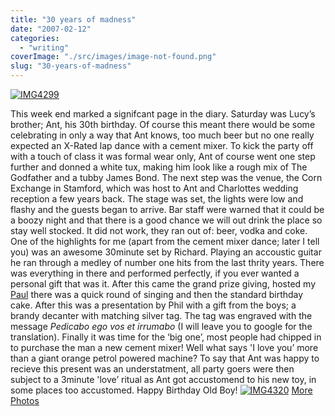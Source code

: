 ```yaml
---
title: "30 years of madness"
date: "2007-02-12"
categories: 
  - "writing"
coverImage: "./src/images/image-not-found.png"
slug: "30-years-of-madness"
---
```


[![IMG4299](/images/386992434_8f513e6f73_m.jpg)](http://www.flickr.com/photos/funkylarma/386992434/)

This week end marked a signifcant page in the diary. Saturday was Lucy’s brother; Ant, his 30th birthday. Of course this meant there would be some celebrating in only a way that Ant knows, too much beer but no one really expected an X-Rated lap dance with a cement mixer. To kick the party off with a touch of class it was formal wear only, Ant of course went one step further and donned a white tux, making him look like a rough mix of The Godfather and a tubby James Bond. The next step was the venue, the Corn Exchange in Stamford, which was host to Ant and Charlottes wedding reception a few years back. The stage was set, the lights were low and flashy and the guests began to arrive. Bar staff were warned that it could be a boozy night and that there is a good chance we will out drink the place so stay well stocked. It did not work, they ran out of: beer, vodka and coke. One of the highlights for me (apart from the cement mixer dance; later I tell you) was an awesome 30minute set by Richard. Playing an accoustic guitar he ran through a medley of number one hits from the last thrity years. There was everything in there and performed perfectly, if you ever wanted a personal gift that was it. After this came the grand prize giving, hosted my [Paul](http://farm1.static.flickr.com/148/386997138_1d0498886c.jpg) there was a quick round of singing and then the standard birthday cake. After this was a presentation by Phil with a gift from the boys; a brandy decanter with matching silver tag. The tag was engraved with the message _Pedicabo ego vos et irrumabo_ (I will leave you to google for the translation). Finally it was time for the ‘big one’, most people had chipped in to purchase the man a new cement mixer! Well what says 'I love you’ more than a giant orange petrol powered machine? To say that Ant was happy to recieve this present was an understatment, all party goers were then subject to a 3minute 'love’ ritual as Ant got accustomend to his new toy, in some places too accustomed. Happy Birthday Old Boy! [![IMG4320](/images/387006904_28239157df.jpg)](http://www.flickr.com/photos/funkylarma/387006904/ "Photo Sharing") [More Photos](http://www.flickr.com/photos/funkylarma/sets/72157594530276214/)
